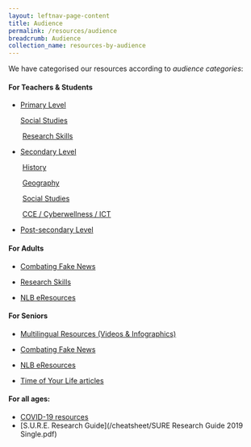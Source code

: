 ```yaml
---
layout: leftnav-page-content
title: Audience
permalink: /resources/audience
breadcrumb: Audience
collection_name: resources-by-audience
---
```


We have categorised our resources according to *audience categories*:



#### For Teachers & Students

- [Primary Level](/resources/audience/teachers-and-students/primary-level)	

  [	Social Studies](/resources/audience/teachers-and-students/primary-level-social-studies)

  ​	[Research Skills](/resources/audience/teachers-and-students/primary-level-research-skills)

- [Secondary Level](/resources/audience/teachers-and-students/secondary-level)

  ​	[History](/resources/audience/teachers-and-students/secondary-level-history)

  ​	[Geography](/resources/audience/teachers-and-students/secondary-level-geography)

  ​	[Social Studies](/resources/audience/teachers-and-students/secondary-level-social-studies)

  ​	[CCE  /  Cyberwellness  /  ICT](/resources/audience/teachers-and-students/secondary-level-cce)

  

- [Post-secondary Level](/resources/audience/teachers-and-students/post-secondary-level)

  

#### For Adults

- [Combating Fake News](/resources/audience/adults/combating-fake-news)

- [Research Skills](/resources/audience/adults/research-skills)

- [NLB eResources](/resources/audience/adults/nlb-eresources)

  

#### **For Seniors**

- [Multilingual Resources (Videos & Infographics)](/resources/audience/seniors/multilingual)

- [Combating Fake News](/resources/audience/seniors/combating-fake-news)

- [NLB eResources](/resources/audience/seniors/nlb-eresources)

- [Time of Your Life articles](/resources/audience/seniors/time-of-your-life-articles)

  

  

#### **For all ages:** 

- [COVID-19 resources](/covid19/fake-news/)
- [S.U.R.E. Research Guide](/cheatsheet/SURE Research Guide 2019 Single.pdf)



